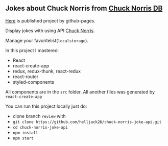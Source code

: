   ## Jokes about Chuck Norris from [Chuck Norris DB](https://api.chucknorris.io/)
  
 [Here](https://helljack26.github.io/chuck-norris-joke-api/) is published project by github-pages.
  
 Display jokes with using API [Chuck Norris](https://api.chucknorris.io/).  

 Manage your favoritelist(`localstorage`).  
 
 In this project I mastered:
 - React
 - react-create-app 
 - redux, redux-thunk, react-redux 
 - react-router
 - styled-components
 
 All components are in the `src` folder. All another files was generated by `react-create-app`
 
 You can run this project locally just do:
 - clone branch `review` with 
 - `git clone https://github.com/helljack26/chuck-norris-joke-api.git` 
 - `cd chuck-norris-joke-api`
 - `npm install` 
 - `npm start`
